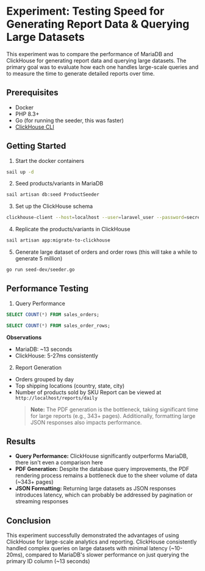 # Experiment: Testing Speed for Generating Report Data & Querying Large Datasets

This experiment was to compare the performance of MariaDB and ClickHouse for generating report data and querying large datasets. The primary goal was to evaluate how each one handles large-scale queries and to measure the time to generate detailed reports over time.

## Prerequisites

-   Docker
-   PHP 8.3+
-   Go (for running the seeder, this was faster)
-   [ClickHouse CLI](https://clickhouse.com/docs/en/interfaces/cli)

## Getting Started

1. Start the docker containers

```bash
sail up -d
```

2. Seed products/variants in MariaDB

```bash
sail artisan db:seed ProductSeeder
```

3. Set up the ClickHouse schema

```bash
clickhouse-client --host=localhost --user=laravel_user --password=secret_password --database=laravel_reporting < seed-dev/schema-clickhouse.sql
```

4. Replicate the products/variants in ClickHouse

```bash
sail artisan app:migrate-to-clickhouse
```

5. Generate large dataset of orders and order rows (this will take a while to generate 5 million)

```bash
go run seed-dev/seeder.go
```

## Performance Testing

1. Query Performance
  ```sql
  SELECT COUNT(*) FROM sales_orders;
  ```
  ```sql
  SELECT COUNT(*) FROM sales_order_rows;
  ```

  **Observations**
  -   MariaDB: ~13 seconds
  -   ClickHouse: 5-27ms consistently

2. Report Generation

-   Orders grouped by day
-   Top shipping locations (country, state, city)
-   Number of products sold by SKU
    Report can be viewed at `http://localhost/reports/daily`
    > **Note:** The PDF generation is the bottleneck, taking significant time for large reports (e.g., 343+ pages). Additionally, formatting large JSON responses also impacts performance.

## Results

-   **Query Performance:** ClickHouse significantly outperforms MariaDB, there isn't even a comparison here
-   **PDF Generation:** Despite the database query improvements, the PDF rendering process remains a bottleneck due to the sheer volume of data (~343+ pages)
-   **JSON Formatting:** Returning large datasets as JSON responses introduces latency, which can probably be addressed by pagination or streaming responses

## Conclusion

This experiment successfully demonstrated the advantages of using ClickHouse for large-scale analytics and reporting. ClickHouse consistently handled complex queries on large datasets with minimal latency (~10-20ms), compared to MariaDB's slower performance on just querying the primary ID column (~13 seconds)

